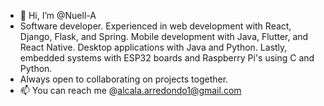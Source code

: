 - 👋 Hi, I’m @Nuell-A
- Software developer. Experienced in web development with React, Django, Flask, and Spring. Mobile development with Java, Flutter, and React Native. Desktop applications with Java and Python. Lastly, embedded systems with ESP32 boards and Raspberry Pi's using C and Python. 
- Always open to collaborating on projects together. 
- 📫 You can reach me @alcala.arredondo1@gmail.com

<!---
Nuell-A/Nuell-A is a ✨ special ✨ repository because its `README.md` (this file) appears on your GitHub profile.
You can click the Preview link to take a look at your changes.
--->
